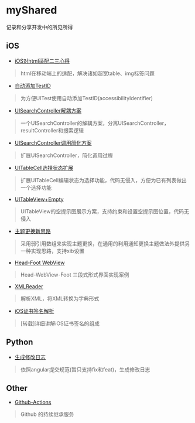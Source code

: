 # myShared
记录和分享开发中的所见所得

## iOS
* [iOS对html适配二三心得](https://github.com/zhenghongyi/YIHtmlParser/tree/master/iOS对html适配二三心得)
> html在移动端上的适配，解决诸如超宽table、img标签问题

* [自动添加TestID](https://github.com/zhenghongyi/myShared/tree/master/自动添加TestID)
> 为方便UITest使用自动添加TestID(accessibilityIdentifier)


* [UISearchController解耦方案](https://github.com/zhenghongyi/myShared/tree/master/Search)
> 一个UISearchController的解耦方案，分离UISearchController，resultController和搜索逻辑

* [UISearchController调用简化方案](https://github.com/zhenghongyi/myShared/tree/master/Search/V2)
> 扩展UISearchController，简化调用过程

* [UITableCell选择状态扩展](https://github.com/zhenghongyi/myShared/tree/master/UITableCell选择状态扩展)
> 扩展UITableCell编辑状态为选择功能，代码无侵入，方便为已有列表做出一个选择功能

* [UITableView+Empty](https://github.com/zhenghongyi/myShared/tree/master/UITable+Empty)
> UITableView的空提示图展示方案，支持约束和设置空提示图位置，代码无侵入

* [主题更换新思路](https://github.com/zhenghongyi/myShared/tree/master/YIThemeCenter)
> 采用弱引用数组来实现主题更换，在通用的利用通知更换主题做法外提供另一种实现思路，支持xib设置

* [Head-Foot WebView](https://github.com/zhenghongyi/myShared/tree/master/YIHFWebView)
> Head-WebView-Foot 三段式形式界面实现案例

* [XMLReader](https://github.com/zhenghongyi/myShared/tree/master/XMLReader)
> 解析XML，将XML转换为字典形式

* [iOS证书签名解析](https://github.com/zhenghongyi/myShared/tree/master/细说iOS代码签名.pdf)
> [转载]详细讲解iOS证书签名的组成


## Python
* [生成修改日志](https://github.com/zhenghongyi/myShared/tree/master/ChangeLog.py)

> 依照angular提交规范(暂只支持fix和feat)，生成修改日志

## Other

* [Github-Actions](https://github.com/zhenghongyi/myShared/tree/master/Github-Action/Github-Action.md)

> Github 的持续继承服务